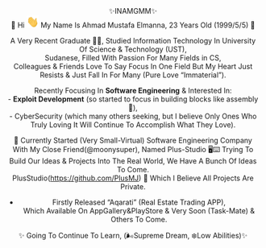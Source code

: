 <div align="center">✨INAMGMM✨</div>
<div align="center">🌱 Hi <img src="https://github.com/elmanna/elmanna/blob/main/Hi.gif" width="24" height="24"/> 
  My Name Is Ahmad Mustafa Elmanna, 23 Years Old (1999/5/5) 👀 </div>
<div align="center">
  
  A Very Recent Graduate 👨‍🎓, Studied Information Technology In University Of Science & Technology (UST), <br/>
Sudanese, Filled With Passion For Many Fields in CS, <br/> Colleagues & Friends Love To Say Focus In One Field But My Heart Just Resists & Just Fall In For Many (Pure Love “Immaterial”).
<div/>

<div>
  Recently Focusing In <b>Software Engineering</b> & Interested In: <br/> 
  - <b>Exploit Development</b> (so started to  focus in building blocks like assembly 👀),<br/> 
  - CyberSecurity (which many others seeking, but I believe Only Ones Who Truly Loving It Will Continue To Accomplish What  They Love).

🔱 Currently Started (Very Small-Virtual) Software Engineering Company With My Close Friend(@moonysuper), Named Plus-Studio 🖥⌨️ 
Trying To Build Our Ideas & Projects Into The Real World, We Have A Bunch Of Ideas To Come.
<br/>PlusStudio(https://github.com/PlusMJ) 👀 Which I Believe All Projects Are Private. <br/>
- Firstly Released “Aqarati” (Real Estate Trading APP), <br/> Which Available On AppGallery&PlayStore & Very Soon (Task-Mate) & Others To Come.  
</div>

<div>✨ Going To Continue To Learn, (🌬Supreme Dream, ❄️Low Abilities)✨</div>

<!---
elmanna/elmanna is a ✨ special ✨ repository because its `README.md` (this file) appears on your GitHub profile.
You can click the Preview link to take a look at your changes.
--->

